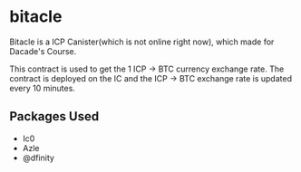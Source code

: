 # bitacle

Bitacle is a ICP Canister(which is not online right now), which made for Dacade's Course.

This contract is used to get the 1 ICP -> BTC currency exchange rate.
The contract is deployed on the IC and the ICP -> BTC exchange rate is updated every 10 minutes.

## Packages Used

- Ic0
- Azle
- @dfinity
